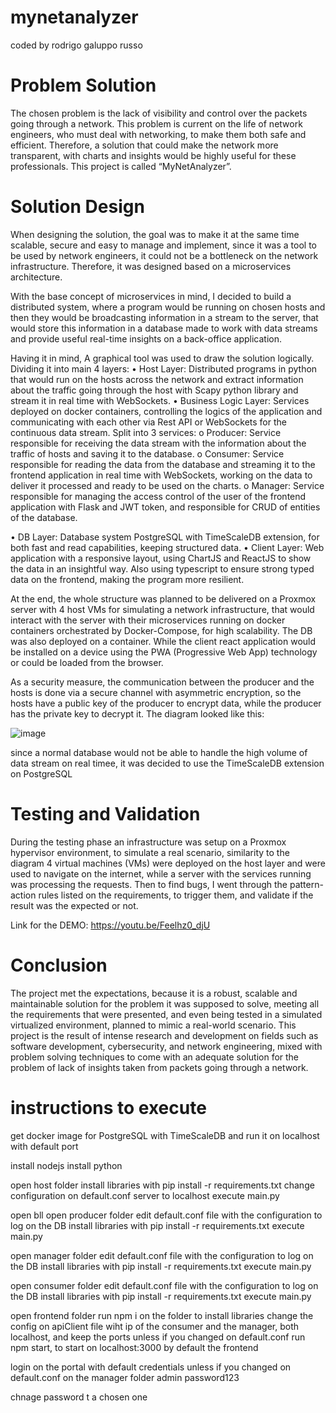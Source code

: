 # mynetanalyzer

coded by rodrigo galuppo russo

# Problem Solution 
The chosen problem is the lack of visibility and control over the packets going through a network. This problem is current on the life of network engineers, who must deal with networking, to make them both safe and efficient. Therefore, a solution that could make the network more transparent, with charts and insights would be highly useful for these professionals. This project is called “MyNetAnalyzer”.

# Solution Design
When designing the solution, the goal was to make it at the same time scalable, secure and easy to manage and implement, since it was a tool to be used by network engineers, it could not be a bottleneck on the network infrastructure. Therefore, it was designed based on a microservices architecture. 

With the base concept of microservices in mind, I decided to build a distributed system, where a program would be running on chosen hosts and then they would be broadcasting information in a stream to the server, that would store this information in a database made to work with data streams and provide useful real-time insights on a back-office application.

Having it in mind, A graphical tool was used to draw the solution logically. Dividing it into main 4 layers:
•	Host Layer: Distributed programs in python that would run on the hosts across the network and extract information about the traffic going through the host with Scapy python library and stream it in real time with WebSockets.
•	Business Logic Layer: Services deployed on docker containers, controlling the logics of the application and communicating with each other via Rest API or WebSockets for the continuous data stream.
	Split into 3 services:
		o	Producer: Service responsible for receiving the data stream with the information about the traffic of hosts and saving it to the database.
		o	Consumer: Service responsible for reading the data from the database and streaming it to the frontend application in real time with WebSockets, working on the data to deliver it processed and ready to be used on the charts.
		o	Manager: Service responsible for managing the access control of the user of the frontend application with Flask and JWT token, and responsible for CRUD of entities of the database.

•	DB Layer: Database system PostgreSQL with TimeScaleDB extension, for both fast and read capabilities, keeping structured data.
•	Client Layer: Web application with a responsive layout, using ChartJS and ReactJS to show the data in an insightful way. Also using typescript to ensure strong typed data on the frontend, making the program more resilient.

At the end, the whole structure was planned to be delivered on a Proxmox server with 4 host VMs for simulating a network infrastructure, that would interact with the server with their microservices running on docker containers orchestrated by Docker-Compose, for high scalability. The DB was also deployed on a container. While the client react application would be installed on a device using the PWA (Progressive Web App) technology or could be loaded from the browser.


As a security measure, the communication between the producer and the hosts is done via a secure channel with asymmetric encryption, so the hosts have a public key of the producer to encrypt data, while the producer has the private key to decrypt it.
The diagram looked like this:

![image](https://github.com/user-attachments/assets/bb518fe5-0f89-4d51-85f1-647417cb499d)

since a normal database would not be able to handle the high volume of data stream on real timee, it was decided to use the TimeScaleDB extension on PostgreSQL 

# Testing and Validation
During the testing phase an infrastructure was setup on a Proxmox hypervisor environment, to simulate a real scenario, similarity to the diagram 4 virtual machines (VMs) were deployed on the host layer and were used to navigate on the internet, while a server with the services running was processing the requests. Then to find bugs, I went through the pattern-action rules listed on the requirements, to trigger them, and validate if the result was the expected or not.

Link for the DEMO:
https://youtu.be/Feelhz0_djU

# Conclusion
The project met the expectations, because it is a robust, scalable and maintainable solution for the problem it was supposed to solve, meeting all the requirements that were presented, and even being tested in a simulated virtualized environment, planned to mimic a real-world scenario. This project is the result of intense research and development on fields such as software development, cybersecurity, and network engineering, mixed with problem solving techniques to come with an adequate solution for the problem of lack of insights taken from packets going through a network.


# instructions to execute

get docker image for PostgreSQL with TimeScaleDB and run it on localhost with default port

install nodejs
install python

open host folder 
install libraries with pip install -r requirements.txt
change configuration on default.conf server to localhost
execute main.py

open bll
open producer folder
edit default.conf file with the configuration to log on the DB
install libraries with pip install -r requirements.txt
execute main.py

open manager folder
edit default.conf file with the configuration to log on the DB
install libraries with pip install -r requirements.txt
execute main.py

open consumer folder
edit default.conf file with the configuration to log on the DB
install libraries with pip install -r requirements.txt
execute main.py

open frontend folder
run npm i on the folder to install libraries
change the config on apiClient file wiht ip of the consumer and the manager, both localhost, and keep the ports unless if you changed on default.conf
run npm start, to start on localhost:3000 by default the frontend

login on the portal with default credentials unless if you changed on default.conf on the manager folder
admin
password123

chnage password t a chosen one
	
